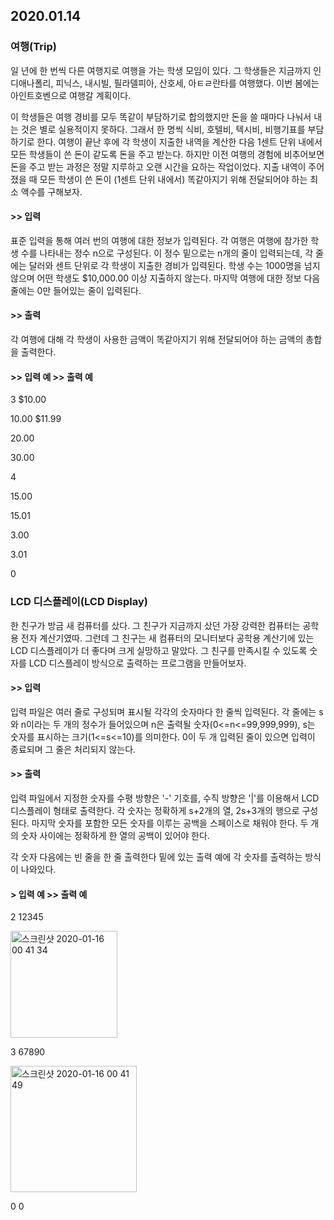 ## 2020.01.14

### 여행(Trip)

일 년에 한 번씩 다른 여행지로 여행을 가는 학생 모임이 있다. 그 학생들은 지금까지 인디애나폴리, 피닉스, 내시빌, 필라델피아, 산호세, 아ㅌㄹ란타를 여행했다. 이번 봄에는 아인트호벤으로 여행갈 계획이다.

이 학생들은 여행 경비를 모두 똑같이 부담하기로 합의했지만 돈을 쓸 때마다 나눠서 내는 것은 별로 실용적이지 못하다. 그래서 한 명씩 식비, 호텔비, 텍시비, 비행기표를 부담하기로 한다. 여행이 끝난 후에 각 학생이 지출한 내역을 계산한 다음 1센트 단위 내에서 모든 학생들이 쓴 돈이 같도록 돈을 주고 받는다. 하지만 이전 여행의 경험에 비추어보면 돈을 주고 받는 과정은 정말 지루하고 오랜 시간을 요하는 작업이었다. 지출 내역이 주어졌을 때 모든 학생이 쓴 돈이 (1센트 단위 내에서) 똑같아지기 위해 전달되어야 하는 최소 액수를 구해보자.

#### >> 입력

표준 입력을 통해 여러 번의 여행에 대한 정보가 입력된다. 각 여행은 여행에 참가한 학생 수를 나타내는 정수 n으로 구성된다. 이 정수 밑으로는 n개의 줄이 입력되는데, 각 줄에는 달러와 센트 단위로 각 학생이 지출한 경비가 입력된다. 학생 수는 1000명을 넘지 않으며 어떤 학생도 $10,000.00 이상 지출하지 않는다. 마지막 여행에 대한 정보 다음 줄에는 0만 들어있는 줄이 입력된다.

#### >> 출력

각 여행에 대해 각 학생이 사용한 금액이 똑같아지기 위해 전달되어야 하는 금액의 총합을 출력한다.

#### >> 입력 예										>> 출력 예

3																	 $10.00

10.00															  $11.99

20.00

30.00

4

15.00

15.01

3.00

3.01

0



### LCD 디스플레이(LCD Display)

한 친구가 방금 새 컴퓨터를 샀다. 그 친구가 지금까지 샀던 가장 강력한 컴퓨터는 공학용 전자 계산기였따. 그런데 그 친구는 새 컴퓨터의 모니터보다 공학용 계산기에 있는 LCD 디스플레이가 더 좋다며 크게 실망하고 말았다. 그 친구를 만족시킬 수 있도록 숫자를 LCD 디스플레이 방식으로 출력하는 프로그램을 만들어보자.

#### >> 입력

입력 파일은 여러 줄로 구성되며 표시될 각각의 숫자마다 한 줄씩 입력된다. 각 줄에는 s와 n이라는 두 개의 정수가 들어있으며 n은 출력될 숫자(0<=n<=99,999,999), s는 숫자를 표시하는 크기(1<=s<=10)를 의미한다. 0이 두 개 입력된 줄이 있으면 입력이 종료되며 그 줄은 처리되지 않는다.

#### >> 출력

입력 파일에서 지정한 숫자를 수평 방향은 '-' 기호를, 수직 방향은 '|'를 이용해서 LCD 디스플레이 형태로 출력한다. 각 숫자는 정확하게 s+2개의 열, 2s+3개의 행으로 구성된다. 마지막 숫자를 포함한 모든 숫자를 이루는 공백을 스페이스로 채워야 한다. 두 개의 숫자 사이에는 정확하게 한 열의 공백이 있어야 한다.

각 숫자 다음에는 빈 줄을 한 줄 출력한다 밑에 있는 출력 예에 각 숫자를 출력하는 방식이 나와있다.

#### > 입력 예										>> 출력 예

2  12345

<img width="171" alt="스크린샷 2020-01-16 00 41 34" src="https://user-images.githubusercontent.com/50854729/72447693-1f50e100-37f9-11ea-9e24-74c9f8c15d03.png">

3  67890

<img width="202" alt="스크린샷 2020-01-16 00 41 49" src="https://user-images.githubusercontent.com/50854729/72447707-2841b280-37f9-11ea-8c7b-8327988aa48c.png">

0  0